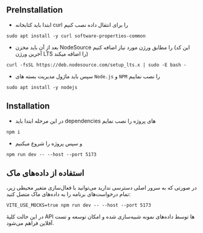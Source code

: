 ## PreInstallation

* ابتدا باید کتابخانه curl را برای انتقال داده نصب کنیم

```shell
sudo apt install -y curl software-properties-common
```
*  بعد از آن باید مخزن NodeSource را مطابق ورژن مورد نیاز اضافه کنیم (این کد آخرین ورژن LTS را اضافه میکند)

```shell
curl -fsSL https://deb.nodesource.com/setup_lts.x | sudo -E bash -
```

* سپس باید ماژول مدیریت بسته های `Node.js` و `NPM` را نصب نماییم

```shell
sudo apt install -y nodejs
```

## Installation

* در این مرحله ابتدا باید dependencies های پروژه را نصب نمایم

```shell
npm i
```
* و سپس پروژه را شروع میکنیم

```shell
npm run dev -- --host --port 5173
```

## استفاده از داده‌های ماک

در صورتی که به سرور اصلی دسترسی ندارید می‌توانید با فعال‌سازی متغیر محیطی زیر، تمام درخواست‌های برنامه را به داده‌های ماک متصل کنید:

```shell
VITE_USE_MOCKS=true npm run dev -- --host --port 5173
```

در این حالت کلیهٔ API ها توسط داده‌های نمونه شبیه‌سازی شده و امکان توسعه و تست آفلاین فراهم می‌شود.

